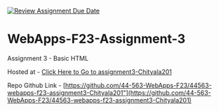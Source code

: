 [![Review Assignment Due Date](https://classroom.github.com/assets/deadline-readme-button-24ddc0f5d75046c5622901739e7c5dd533143b0c8e959d652212380cedb1ea36.svg)](https://classroom.github.com/a/q2-Q7VCy)
# WebApps-F23-Assignment-3
Assignment 3 - Basic HTML


Hosted at - [Click Here to Go to assignment3-Chityala201](https://44-563-webapps-f23.github.io/44563-webapps-f23-assignment3-Chityala201/)


Repo Github Link - [https://github.com/44-563-WebApps-F23/44563-webapps-f23-assignment3-Chityala201"](https://github.com/44-563-WebApps-F23/44563-webapps-f23-assignment3-Chityala201)